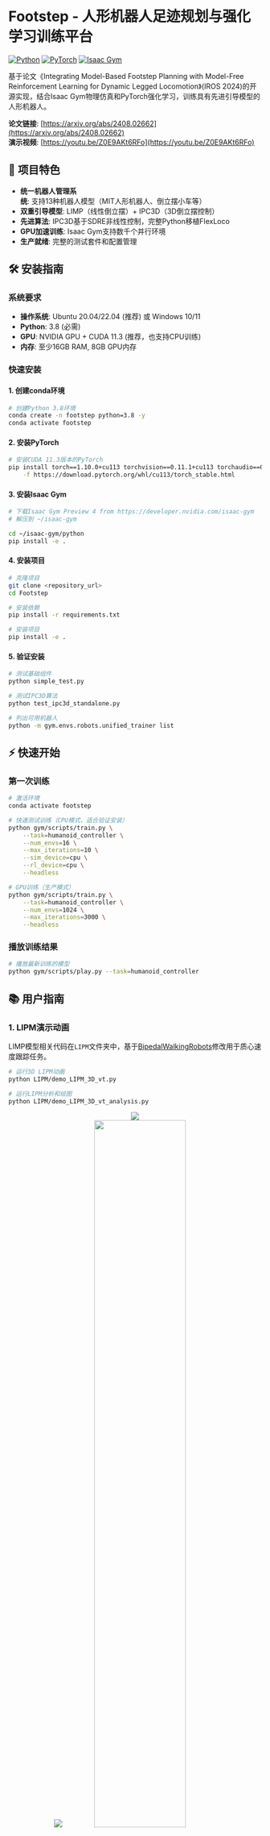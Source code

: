 # Footstep - 人形机器人足迹规划与强化学习训练平台

[![Python](https://img.shields.io/badge/Python-3.8-blue.svg)](https://python.org)
[![PyTorch](https://img.shields.io/badge/PyTorch-1.10.0-red.svg)](https://pytorch.org)
[![Isaac Gym](https://img.shields.io/badge/Isaac%20Gym-Preview%204-green.svg)](https://developer.nvidia.com/isaac-gym)

基于论文《Integrating Model-Based Footstep Planning with Model-Free Reinforcement Learning for Dynamic Legged Locomotion》(IROS 2024)的开源实现，结合Isaac Gym物理仿真和PyTorch强化学习，训练具有先进引导模型的人形机器人。

**论文链接**: [https://arxiv.org/abs/2408.02662](https://arxiv.org/abs/2408.02662)  
**演示视频**: [https://youtu.be/Z0E9AKt6RFo](https://youtu.be/Z0E9AKt6RFo)

## 🚀 项目特色

- **统一机器人管理系统**: 支持13种机器人模型（MIT人形机器人、倒立摆小车等）
- **双重引导模型**: LIMP（线性倒立摆）+ IPC3D（3D倒立摆控制）
- **先进算法**: IPC3D基于SDRE非线性控制，完整Python移植FlexLoco
- **GPU加速训练**: Isaac Gym支持数千个并行环境
- **生产就绪**: 完整的测试套件和配置管理

## 🛠 安装指南

### 系统要求

- **操作系统**: Ubuntu 20.04/22.04 (推荐) 或 Windows 10/11
- **Python**: 3.8 (必需)
- **GPU**: NVIDIA GPU + CUDA 11.3 (推荐，也支持CPU训练)
- **内存**: 至少16GB RAM, 8GB GPU内存

### 快速安装

#### 1. 创建conda环境
```bash
# 创建Python 3.8环境
conda create -n footstep python=3.8 -y
conda activate footstep
```

#### 2. 安装PyTorch
```bash
# 安装CUDA 11.3版本的PyTorch
pip install torch==1.10.0+cu113 torchvision==0.11.1+cu113 torchaudio==0.10.0+cu113 \
    -f https://download.pytorch.org/whl/cu113/torch_stable.html
```

#### 3. 安装Isaac Gym
```bash
# 下载Isaac Gym Preview 4 from https://developer.nvidia.com/isaac-gym
# 解压到 ~/isaac-gym

cd ~/isaac-gym/python
pip install -e .
```

#### 4. 安装项目
```bash
# 克隆项目
git clone <repository_url>
cd Footstep

# 安装依赖
pip install -r requirements.txt

# 安装项目
pip install -e .
```

#### 5. 验证安装
```bash
# 测试基础组件
python simple_test.py

# 测试IPC3D算法
python test_ipc3d_standalone.py

# 列出可用机器人
python -m gym.envs.robots.unified_trainer list
```
## ⚡ 快速开始

### 第一次训练

```bash
# 激活环境
conda activate footstep

# 快速测试训练（CPU模式，适合验证安装）
python gym/scripts/train.py \
    --task=humanoid_controller \
    --num_envs=16 \
    --max_iterations=10 \
    --sim_device=cpu \
    --rl_device=cpu \
    --headless

# GPU训练（生产模式）
python gym/scripts/train.py \
    --task=humanoid_controller \
    --num_envs=1024 \
    --max_iterations=3000 \
    --headless
```

### 播放训练结果

```bash
# 播放最新训练的模型
python gym/scripts/play.py --task=humanoid_controller
```

## 📚 用户指南

### 1. LIPM演示动画
LIMP模型相关代码在`LIPM`文件夹中，基于[BipedalWalkingRobots](https://github.com/chauby/BipedalWalkingRobots)修改用于质心速度跟踪任务。

```bash
# 运行3D LIPM动画
python LIPM/demo_LIPM_3D_vt.py

# 运行LIPM分析和绘图  
python LIPM/demo_LIPM_3D_vt_analysis.py
```

<div align="center">
  <img src="https://github.com/user-attachments/assets/edff8522-b9d5-42d3-80af-37c0f0d50758">
</div>

<div align="center">
  <img src="https://github.com/user-attachments/assets/2e4e1600-2b34-4181-aaea-63e2288e85e7">
  <img width = "60%" src="https://github.com/user-attachments/assets/236682a4-8beb-4e46-b2a5-e4fe76a71978">
  <img width = "60%" src="https://github.com/user-attachments/assets/bd0f33c4-7ba8-4403-9647-2d1e61091263">
</div>

### 2. MIT人形机器人训练

#### 基础训练
```bash
# 默认GPU训练
python gym/scripts/train.py --task=humanoid_controller

# CPU训练（适合测试或无GPU环境）
python gym/scripts/train.py --task=humanoid_controller --sim_device=cpu --rl_device=cpu

# 无头模式（提高性能）
python gym/scripts/train.py --task=humanoid_controller --headless
```

#### 训练参数说明
| 参数 | 说明 |
|------|------|
| `--task` | 训练任务类型（humanoid_controller） |
| `--num_envs` | 并行环境数量（默认4096，CPU可设为16-64） |
| `--max_iterations` | 最大训练迭代数（推荐3000+） |
| `--sim_device` | 物理仿真设备（cuda:0 或 cpu） |
| `--rl_device` | 强化学习计算设备（cuda:0 或 cpu） |
| `--headless` | 无图形界面模式 |
| `--experiment_name` | 实验名称 |
| `--resume` | 从检查点恢复训练 |
| `--seed` | 随机种子 |

**性能提示**: 训练开始后按`v`键停止渲染以提高性能。

#### 恢复训练
```bash
# 从最新检查点恢复
python gym/scripts/train.py \
    --task=humanoid_controller \
    --resume \
    --load_run=-1 \
    --checkpoint=-1
```

#### 播放训练结果
```bash
# 播放最新模型
python gym/scripts/play.py --task=humanoid_controller

# 播放特定检查点
python gym/scripts/play.py \
    --task=humanoid_controller \
    --load_run=<run_name> \
    --checkpoint=<iteration>
```

**注意**: 通常需要约3000次迭代才能获得表现良好的策略。训练模型保存在 `gym/logs/<experiment_name>/<date_time>_<run_name>/model_<iteration>.pt`。

<div align="center">
  <img src="https://github.com/user-attachments/assets/52acb865-057a-48bf-8b6c-4ec7f3415bca">
</div>

### 3. 统一机器人管理系统

项目提供统一的机器人注册系统，支持多种机器人模型和引导算法的组合：

```bash
# 列出可用机器人
python -m gym.envs.robots.unified_trainer list

# 查看机器人详情
python -m gym.envs.robots.unified_trainer info mit_humanoid_fixed_arms

# 使用特定机器人+引导模型训练
python -m gym.envs.robots.unified_trainer train \
    --robot mit_humanoid_fixed_arms \
    --guidance ipc3d \
    --experiment my_experiment

# 运行对比研究
python -m gym.envs.robots.unified_trainer compare \
    --robots mit_humanoid_fixed_arms mit_humanoid_full \
    --guidance limp ipc3d \
    --name guidance_comparison
```

#### 可用机器人模型
- **mit_humanoid_fixed_arms**: MIT人形机器人固定臂版本（10自由度，推荐）
- **mit_humanoid_full**: 带手臂的完整人形机器人（16自由度）
- **cartpole**: 经典倒立摆小车（控制基准）
- **pendulum**: 单摆系统（简单测试）
- 另外9种机器人变体...

#### 引导模型
1. **LIMP (线性倒立摆模型)**
   - 快速、传统的足迹规划
   - 适合平地行走

2. **IPC3D (3D倒立摆控制)** 🆕
   - 基于SDRE的先进非线性控制
   - 更适合复杂地形和动态平衡
   - 基于FlexLoco实现的双轴控制

### 4. 部署到机器人硬件

本项目不包含MIT人形机器人硬件部署代码栈。请查看[Cheetah-Software](https://github.com/mit-biomimetics/Cheetah-Software)获取硬件代码栈。

```bash
# 导出训练策略用于硬件部署
# 在play.py中设置EXPORT_POLICY=True，然后运行：
python gym/scripts/play.py --task=humanoid_controller

# 这将生成policy.onnx文件用于C++代码
```

## 🔧 故障排除

### 常见问题

#### 1. Isaac Gym问题
```bash
# libpython错误
export LD_LIBRARY_PATH=$CONDA_PREFIX/lib:$LD_LIBRARY_PATH

# GPU架构不匹配（RTX 40xx系列）
export TORCH_CUDA_ARCH_LIST="7.5;8.0;8.6;8.9"
export CUDA_LAUNCH_BLOCKING=1

# CUDA/GPU问题 - 切换到CPU模式
python gym/scripts/train.py --task=humanoid_controller --sim_device=cpu --rl_device=cpu
```

#### 2. 内存问题
```bash
# 减少环境数量
--num_envs=512  # GPU模式
--num_envs=16   # CPU模式或内存不足时
```

#### 3. RTX 40xx GPU支持
```bash
# 使用提供的设置脚本
./setup_rtx40xx.sh

# 或使用优化训练脚本
./train_rtx4060.sh
```

### 系统要求
- **操作系统**: Ubuntu 20.04/22.04 (推荐)
- **GPU**: NVIDIA GeForce RTX 30xx/40xx 或 RTX A系列
- **测试环境**: Ubuntu 22.04 + RTX 3090/4060

---
### Acknowledgement ###
We would appreciate it if you would cite it in academic publications:
```
@inproceedings{lee2024integrating,
  title={Integrating model-based footstep planning with model-free reinforcement learning for dynamic legged locomotion},
  author={Lee, Ho Jae and Hong, Seungwoo and Kim, Sangbae},
  booktitle={2024 IEEE/RSJ International Conference on Intelligent Robots and Systems (IROS)},
  pages={11248--11255},
  year={2024},
  organization={IEEE}
}
```
